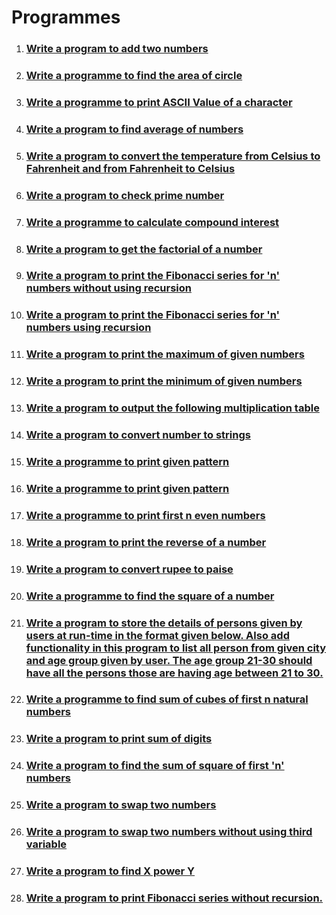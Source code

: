 # Programmes

1. ### [Write a program to add two numbers](./add-two-numbers/)
2. ### [Write a programme to find the area of circle](./area-of-circle/)
3. ### [Write a programme to print ASCII Value of a character](./ascii-value/)
4. ### [Write a program to find average of numbers](./average-of-numbers/)
5. ### [Write a program to convert the temperature from Celsius to Fahrenheit and from Fahrenheit to Celsius](./celsius-to-fahrenheit/)
6. ### [Write a program to check prime number](./check-prime-number/)
7. ### [Write a programme to calculate compound interest](./compound-interest-calculator/)
8. ### [Write a program to get the factorial of a number](./factorial/)
9. ### [Write a program to print the Fibonacci series for 'n' numbers without using recursion](./fibonaci-series-without-using-recursion/)
10. ### [Write a program to print the Fibonacci series for 'n' numbers using recursion](./fibonnaci-series-using-recursion/)
11. ### [Write a program to print the maximum of given numbers](./maximum-of-numbers/)
12. ### [Write a program to print the minimum of given numbers](./minimum-of-numbers/)
13. ### [Write a program to output the following multiplication table](./multiplication-table/)
14. ### [Write a program to convert number to strings](./number-to-string/)
15. ### [Write a programme to print given pattern](./pattern-1/)
16. ### [Write a programme to print given pattern](./pattern-2/)
17. ### [Write a programme to print first n even numbers](print-even-numbers/index.md)
18. ### [Write a program to print the reverse of a number](./reverse-of-a-number/)
19. ### [Write a program to convert rupee to paise](./rupee-to-paise/)
20. ### [Write a programme to find the square of a number](./square-of-number/)
21. ### [Write a program to store the details of persons given by users at run-time in the format given below. Also add functionality in this program to list all person from given city and age group given by user. The age group 21-30 should have all the persons those are having age between 21 to 30.](./store-the-details-of-persons/)
22. ### [Write a programme to find sum of cubes of first n natural numbers](./sum-of-cubes/)
23. ### [Write a program to print sum of digits](./sum-of-digits/)
24. ### [Write a program to find the sum of square of first 'n' numbers](./sum-of-square/)
25. ### [Write a program to swap two numbers](./swap-two-numbers/)
26. ### [Write a program to swap two numbers without using third variable](./swap-two-numbers-without-using-third-varible/)
27. ### [Write a program to find X power Y](x-power-y/index.md)
28. ### [Write a program to print Fibonacci series without recursion.](./Fibonacci-nth-Python/)
